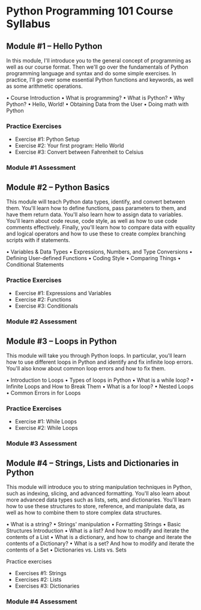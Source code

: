 # Python Programming 101 Course Syllabus 

## Module #1 – Hello Python
In this module, I'll introduce you to the general concept of programming as well as our course format. Then we'll go over the fundamentals of Python programming language and syntax and do some simple exercises. In practice, I'll go over some essential Python functions and keywords, as well as some arithmetic operations.

•	Course Introduction
•	What is programming?
•	What is Python? 
•	Why Python?
•	Hello, World!
•	Obtaining Data from the User
•	Doing math with Python

### Practice Exercises
- Exercise #1: Python Setup 
- Exercise #2: Your first program: Hello World
- Exercise #3: Convert between Fahrenheit to Celsius

### Module #1 Assessment

## Module #2 – Python Basics 
This module will teach Python data types, identify, and convert between them.  You'll learn how to define functions, pass parameters to them, and have them return data. You'll also learn how to assign data to variables. You'll learn about code reuse, code style, as well as how to use code comments effectively. Finally, you'll learn how to compare data with equality and logical operators and how to use these to create complex branching scripts with if statements.

•	Variables & Data Types
•	Expressions, Numbers, and Type Conversions
•	Defining User-defined Functions
•	Coding Style
•	Comparing Things
•	Conditional Statements 

### Practice Exercises 
- Exercise #1: Expressions and Variables
- Exercise #2: Functions
- Exercise #3: Conditionals

### Module #2 Assessment

## Module #3 – Loops in Python
This module will take you through Python loops. In particular, you'll learn how to use different loops in Python and identify and fix infinite loop errors. You'll also know about common loop errors and how to fix them.

•	Introduction to Loops
•	Types of loops in Python
•	What is a while loop?
•	Infinite Loops and How to Break Them
•	What is a for loop?
•	Nested Loops
•	Common Errors in for Loops

### Practice Exercises
- Exercise #1: While Loops
- Exercise #2: While Loops

### Module #3 Assessment

## Module #4 – Strings, Lists and Dictionaries in Python
This module will introduce you to string manipulation techniques in Python, such as indexing, slicing, and advanced formatting. You'll also learn about more advanced data types such as lists, sets, and dictionaries. You'll learn how to use these structures to store, reference, and manipulate data, as well as how to combine them to store complex data structures.

•	What is a string?
•	Strings' manipulation
•	Formatting Strings
•	Basic Structures Introduction
•	What is a list? And how to modify and iterate the contents of a List
•	What is a dictionary, and how to change and iterate the contents of a Dictionary?
•	What is a set? And how to modify and iterate the contents of a Set
•	Dictionaries vs. Lists vs. Sets

Practice exercises
- Exercises #1: Strings
- Exercises #2: Lists
- Exercises #3: Dictionaries

### Module #4 Assessment
